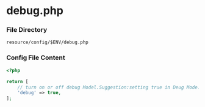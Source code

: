 # debug.php

### File Directory
```
resource/config/$ENV/debug.php
```

### Config File Content

````php
<?php

return [
    // turn on or off debug Model.Suggestion:setting true in Deug Mode.
    'debug' => true,
];
````